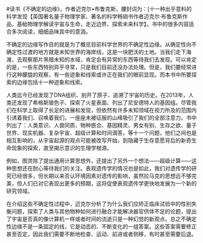 \#读书《不确定的边缘》，作者迈克尔•布鲁克斯，腰封词为：[十一种出乎意料的科学发现【英国著名量子物理学家、著名的科学畅销书作者迈克尔·布鲁克斯作品，基础物理学解读宇宙与生命，走近边界、探索未来科学】。书中的很多内容适合多次阅读，细细品味其中的意涵。

不确定的边缘写作目的就是为了概览目前科学世界的不确定性边缘。从确定性向不确定性过渡的地方就是未知世界的海岸线，这是一块肥沃的土地。当我们走下海滩，去观察那片黑暗未知的水域，肯定会有异常的东西等待我们去发现。可以肯定的是，一些东西特别异乎寻常，只是我们目前还没办法处理。但是，我们要经常进行这种朦胧的观察，有一些迹象和线索或许正在我们的眼前显现。而本书中所要探索的边缘包括十一种迹象和线索。

人类迄今已经发现了DNA组织、剖开了原子、追溯了宇宙的历史。在2013年，人类还发现了希格斯玻色子、探索了火星表面、列出了尼安德特人的基因组。尽管我们在科学上取得了长足的进展和发现，但依然有许多未知领域在视力所及的范围内引诱着我们、召唤着我们，一座座未被征服的山峰吸引了我们的全部注意力。书中列出了：人类意识、人兽同质、物种嵌合、基因精灵、男女有别、生存之欲、量子世界、现实机器、复杂宇宙、超级计算和时间滴答，等十一个问题，他们之间也是相互影响的，从宇宙起源的观点可能被改写开始，到隐藏于生存意愿背后的新奇生命现象的探索，直至揭示意识的生理学根源。

例如，图灵除了提出通用计算思想外，还提出了另外一个想法——超级计算——这种思想还在耐心等待我们的关注。表观遗传学的情况也是如此，我们对遗传学的研究已经很多，但长期以来否认环境因素对遗传的影响，虽然拉马克的思想远不够完美，但人们已对它表现出更多的预期，这将促使表观遗传学更快地发展为一个新的研究领域。

在介绍这些不确定性过程中，迈克尔分析了为什么我们应矫正临床试验中的性别失衡问题，探索了人类与其他物种如何进行融合才能解决器官供体不足的论题，提出了宇宙是否真的像计算机一样或者时间的流逝只是一种幻觉的新观点。总之不确定性边缘不是一条固定的线，它是动态的、不断变化的一组答案。这些答案需要修正甚至否定，因此我们需要不断地检查、运动、前进或者侧移，有时甚至需要后退。
